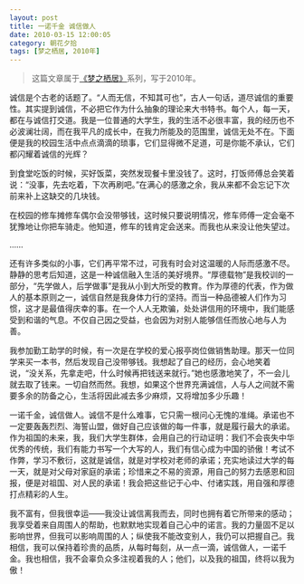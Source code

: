 ```yaml
---
layout: post
title: 一诺千金 诚信做人
date: 2010-03-15 12:00:05
category: 朝花夕拾
tags: [梦之栖居, 2010年]
---
```


> 这篇文章属于[《梦之栖居》](/posts/where-the-dreams-reside/)系列，写于2010年。
	
<!--more-->

诚信是个古老的话题了。“人而无信，不知其可也”，古人一句话，道尽诚信的重要性。其实提到诚信，不必把它作为什么抽象的理论来大书特书。每个人，每一天，都在与诚信打交道。我是一位普通的大学生，我的生活不必很丰富，我的经历也不必波澜壮阔，而在我平凡的成长中，在我力所能及的范围里，诚信无处不在。下面便是我的校园生活中点点滴滴的琐事，它们显得微不足道，可是你能不承认，它们都闪耀着诚信的光辉？

到食堂吃饭的时候，买好饭菜，突然发现餐卡里没钱了。这时，打饭师傅总会笑着说：“没事，先去吃着，下次再刷吧。”在满心的感激之余，我从来都不会忘记下次前来补上这缺交的几块钱。

在校园的修车摊修车偶尔会没带够钱，这时候只要说明情况，修车师傅一定会毫不犹豫地让你把车骑走。他知道，修车的钱肯定会送来。而我也从来没让他失望过。

……

还有许多类似的小事，它们再平常不过，可我有时会对这温暖的人际而感激不尽。静静的思考后知道，这是一种诚信融入生活的美好境界。“厚德载物”是我校训的一部分，“先学做人，后学做事”是我从小到大所受的教育。作为厚德的代表，作为做人的基本原则之一，诚信自然是我身体力行的坚持。而当一种品德被人们作为习惯，这才是最值得庆幸的事。在一个人人无欺骗，处处讲信用的环境中，我们能感受到和谐的气息。不仅自己因之受益，也会因为对别人能够信任而放心地与人为善。

我参加勤工助学的时候，有一次是在学校的爱心报亭岗位做销售助理。那天一位同学来买一本书，然后发现自己没带够钱。我想起了自己的经历，会心地笑着说，“没关系，先拿走吧，什么时候再把钱送来就行。”她也感激地笑了，不一会儿就去取了钱来。一切自然而然。我想，如果这个世界充满诚信，人与人之间就不需要多余的防备之心，生活将因此减去多少麻烦，又将增加多少乐趣！

一诺千金，诚信做人。诚信不是什么难事，它只需一根问心无愧的准绳。承诺也不一定要轰轰烈烈、海誓山盟，做好自己应该做的每一件事，就是履行最大的承诺。作为祖国的未来，我，我们大学生群体，会用自己的行动证明：我们不会丧失中华优秀的传统，我们有能力书写一个大写的人，我们有信心成为中国的骄傲！考试不作弊，学习不敷衍，这就是诚信，就是对学校对老师的承诺；充实地读过大学的每一天，就是对父母对家庭的承诺；珍惜来之不易的资源，用自己的努力去感恩和回报，便是对祖国、对人民的承诺！我会把这些记于心中、付诸实践，用自强和厚德打点精彩的人生。

我不富有，但我很幸运——我没让诚信离我而去，同时也拥有着它所带来的感动；我享受着来自周围人的帮助，也默默地实现着自己心中的诺言。我的力量固不足以影响世界，但我可以影响周围的人；纵使我不能改变别人，我仍可以把握自己。我相信，我可以保持着珍贵的品质，从每时每刻，从一点一滴，诚信做人，一诺千金。我也相信，我不会辜负众多注视着我的人；他们，以及我的祖国，终将以我为傲！